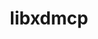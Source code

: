 ---
title: "libxdmcp"
layout: cache
categories: [package, v0.18]
meta: {"versions": ["1.1.2"], "compilers": ["gcc@7.5.0"]}
spec_files: 
 - spec-0.json
spec_names:
 - 'libxdmcp@1.1.2%gcc@7.5.0 arch=linux-ubuntu18.04-x86_64 ^libbsd@0.11.5%gcc@7.5.0 arch=linux-ubuntu18.04-x86_64 ^libmd@1.0.4%gcc@7.5.0 arch=linux-ubuntu18.04-x86_64 ^pkgconf@1.8.0%gcc@7.5.0 arch=linux-ubuntu18.04-x86_64 ^util-macros@1.19.3%gcc@7.5.0 arch=linux-ubuntu18.04-x86_64 ^xproto@7.0.31%gcc@7.5.0 arch=linux-ubuntu18.04-x86_64'
---